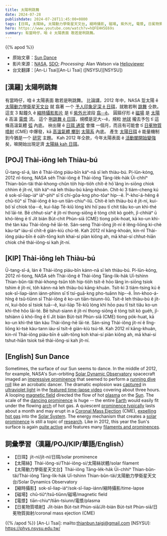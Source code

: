 ```yaml
---
title: 太陽咧跳舞
date: 2024-07-28
publishdate: 2024-07-28T11:45:00+0800
tags: [日珥, 太陽絲, 太陽動力學衛星天文台, 縮時攝影, 磁場, 紫外光, 電漿, 日冕物質噴射, CME]
hero: https://www.youtube.com/watch?v=hQFEHH5E69s
summary: 有當時仔，咱 ê 太陽表面 敢若是咧跳舞。
---
```


{{% apod %}}

- 原始文章：[Sun Dance](https://apod.nasa.gov/apod/ap240728.html)
- 影片來源：[NASA](https://www.nasa.gov/), [SDO](https://sdo.gsfc.nasa.gov/); _Processing:_ Alan Watson via [Helioviewer](https://helioviewer.org/)
- 台文翻譯：[An-Li Tsai][An-Li Tsai] ([NSYSU][NSYSU])

## [漢羅] 太陽咧跳舞
有當時仔，咱 ê 太陽表面 敢若是咧跳舞。
比論講，2012 年中，NASA 踅太陽 ê [太陽動力學衛星天文台][Solar Dynamic Observatory] 就 翕著 一个  [予人印象足深 ê 日珥][impressive prominence]，就敢若咧 [跳舞][running dive roll] 仝款。
這支 3 點鐘久 ê [縮時攝影影片][featured time-lapse video] 是 tī [紫外光][ultraviolet light]波段 [翕--ê][captured]。
圓箍仔形 ê [磁場][magnetic field] 是 [太陽][Sun] ê 高溫 [電漿][plasma] 流。
這个 [咧跳舞 ê 日珥][dancing prominence]，規模是足大--ê，規粒 [地球][Earth] 攏去予包 tī 這條高溫氣體 [弧][arch] 內底。
袂出聲 ê [日珥 通常][prominence typically] 會擋 一個月，而且有可能會 tī [日冕物質噴射][Coronal Mass Ejection] (CME) 中爆發，kā [高溫氣體 擲到][expelling hot gas] [太陽系][Solar System] 內底。
產生 [太陽日珥][solar prominence] ê 能量機制到今猶是一个 [研究][research] 主題。
Kah 2012 年仝款，今年太陽表面 ê [活動閣開始變強][quite active] 矣，嘛開始出現足濟 [太陽絲 kah 日珥][filaments and prominences]。

## [POJ]  Thài-iông leh Thiàu-bú
Ū-tang-sî-á, lán ê Thài-iông piáu-bīn káⁿ-nā sī leh thiàu-bú.
Pí-lūn-kóng, 2012 nî-tiong, NASA se̍h Thài-iông ê Thài-iông Tāng-le̍k-ha̍k Ūi-chhiⁿ Thian-bûn-tâi thài-khong-chûn to̍h hip-tio̍h chi̍t-ê hō͘ lâng ìn-siōng chiok chhim ê ji̍t-ní, to̍h káⁿ-ná leh thiàu-bú kāng-khoán.
Chit-ki 3 tiám-cheng kú ê sok-sî-liap-iáⁿ iáⁿ-phìⁿ sī tī chí-gōa-kng pho-tōaⁿ hip--ê.
Îⁿ-kho͘-á-hêng ê chû-tiûⁿ sī Thài-iông ê ko-un tiān-chiuⁿ-liû.
Chit-ê leh thiàu-bú ê ji̍t-ní, kui-bô͘ sī chiok tōa--ê, kui-lia̍p Tē-kiû lóng khì hō͘ pau tī chit tiâu ko-un khì-thé hô͘ lāi-té.
Bē chhut-siaⁿ ê ji̍t-ní thong-siông ē tòng chi̍t kò goe̍h, jî-chhiáⁿ ū khó-lêng ē tī Ji̍t bián Bu̍t-chit Phùn-siā (CME) tiong po̍k-hoat, kā ko-un khì-thé tàn kàu Thài-iông-hē lāi-té.
Sán-seng Thài-iông ji̍t-ní ê lêng-liōng ki-chè kàu-taⁿ iáu-sī chi̍t-ê gián-kiù chú-tê.
Kah 2012 nî kāng-khoán, kin-nî Thài-iông piáu-bīn ê oa̍h-tōng koh khai-sí piàn kiông ah, mā khai-sí chhut-hiān chiok chē thài-iông-si kah ji̍t-ní.

## [KIP] Thài-iông leh Thiàu-bú
Ū-tang-sî-á, lán ê Thài-iông piáu-bīn kánn-nā sī leh thiàu-bú.
Pí-lūn-kóng, 2012 nî-tiong, NASA se̍h Thài-iông ê Thài-iông Tāng-li̍k-ha̍k Uī-tshinn Thian-bûn-tâi thài-khong-tsûn to̍h hip-tio̍h tsi̍t-ê hōo lâng ìn-siōng tsiok tshim ê ji̍t-ní, to̍h kánn-ná leh thiàu-bú kāng-khuán.
Tsit-ki 3 tiám-tsing kú ê sok-sî-liap-iánn iánn-phìnn sī tī tsí-guā-kng pho-tuānn hip--ê.
Înn-khoo-á-hîng ê tsû-tiûnn sī Thài-iông ê ko-un tiān-tsiunn-liû.
Tsit-ê leh thiàu-bú ê ji̍t-ní, kui-bôo sī tsiok tuā--ê, kui-lia̍p Tē-kiû lóng khì hōo pau tī tsit tiâu ko-un khì-thé hôo lāi-té.
Bē tshut-siann ê ji̍t-ní thong-siông ē tòng tsi̍t kò gue̍h, jî-tshiánn ū khó-lîng ē tī Ji̍t bián Bu̍t-tsit Phùn-siā (CME) tiong po̍k-huat, kā ko-un khì-thé tàn kàu Thài-iông-hē lāi-té.
Sán-sing Thài-iông ji̍t-ní ê lîng-liōng ki-tsè kàu-tann iáu-sī tsi̍t-ê gián-kiù tsú-tê.
Kah 2012 nî kāng-khuán, kin-nî Thài-iông piáu-bīn ê ua̍h-tōng koh khai-sí piàn kiông ah, mā khai-sí tshut-hiān tsiok tsē thài-iông-si kah ji̍t-ní.

## [English] Sun Dance
Sometimes, the surface of our Sun seems to dance.
In the middle of 2012, for example, NASA's Sun-orbiting [Solar Dynamic Observatory][Solar Dynamic Observatory] spacecraft imaged an [impressive prominence][impressive prominence] that seemed to perform a [running dive roll][running dive roll] like an acrobatic dancer.
The dramatic explosion was [captured][captured] in [ultraviolet light][ultraviolet light] in the [featured time-lapse video][featured time-lapse video] covering about three hours.
A looping [magnetic field][magnetic field] directed the flow of hot [plasma][plasma] on the [Sun][Sun].
The scale of the [dancing prominence][dancing prominence] is huge -- the entire [Earth][Earth] would easily fit under the flowing [arch][arch] of hot gas.
A quiescent [prominence typically][prominence typically] lasts about a month and may erupt in a [Coronal Mass Ejection][Coronal Mass Ejection] (CME), [expelling hot gas][expelling hot gas] into the [Solar System][Solar System].
The energy mechanism that creates a [solar prominence][solar prominence] is still a topic of [research][research].
Like in 2012, this year the Sun's surface is again [quite active][quite active] and features many [filaments and prominences][filaments and prominences].

## 詞彙學習（漢羅/POJ/KIP/華語/English）
- 【日珥】ji̍t-ní/ji̍t-ní/日珥/solar prominence
- 【太陽絲】Thài-iông-si/Thài-iông-si/太陽絲狀體/solar filament
- 【太陽動力學衛星天文台】Thài-iông Tāng-le̍k-ha̍k Ūi-chhiⁿ Thian-bûn-tâi/Thài-iông Tāng-li̍k-ha̍k Uī-tshinn Thian-bûn-tâi/太陽動力學衛星天文台/Solar Dynamics Observatory
- 【縮時攝影】sok-sî-liap-iáⁿ/sok-sî-liap-iánn/縮時攝影/time-lapse
- 【磁場】chû-tiûⁿ/tsû-tiûnn/磁場/magnetic field
- 【電漿】tiān-chiuⁿ/tiān-tsiunn/電漿/plasma
- 【日冕物質噴射】Ji̍t-bián Bu̍t-tsit Phùn-siā/Ji̍t-bián Bu̍t-tsit Phùn-siā/日冕物質拋射/coronal mass ejection (CME)

{{% /apod %}}
[An-Li Tsai]: mailto:thianbun.taigi@gmail.com
[NSYSU]: https://phys.nsysu.edu.tw/

[copyright]: https://apod.nasa.gov/apod/fap/lib/about_apod.html#srapply
[License3]: https://creativecommons.org/licenses/by/3.0/
[License2]:https://creativecommons.org/licenses/by-nc-nd/2.0/

[Solar Dynamic Observatory]:https://science.nasa.gov/mission/sdo
[impressive prominence]:https://apod.nasa.gov/apod/ap030223.html
[running dive roll]:https://youtu.be/VzALZjoIx0g?t=225
[captured]:http://cometal-comets.blogspot.com/2012/08/sdo-spinning-plasma.html?m=1
[ultraviolet light]:https://science.nasa.gov/ems/10_ultravioletwaves
[featured time-lapse video]:https://www.youtube.com/embed/hQFEHH5E69s
[magnetic field]:https://solarscience.msfc.nasa.gov/the_key.shtml
[plasma]:https://en.wikipedia.org/wiki/Plasma_(physics)
[Sun]:https://science.nasa.gov/sun/
[dancing prominence]:https://apod.nasa.gov/apod/ap000809.html
[Earth]:https://apod.nasa.gov/apod/ap170709.html
[arch]:https://apod.nasa.gov/apod/ap170429.html
[prominence typically]:http://solar.physics.montana.edu/YPOP/Program/hfilament.html
[Coronal Mass Ejection]:https://www.swpc.noaa.gov/phenomena/coronal-mass-ejections
[expelling hot gas]:https://apod.nasa.gov/apod/ap010924.html
[Solar System]:http://en.wikipedia.org/wiki/Sweden_Solar_System
[solar prominence]:https://apod.nasa.gov/apod/ap030707.html
[research]:http://adsabs.harvard.edu/abs/2004ApJ...600.1043Z
[quite active]:https://images.pond5.com/funny-active-naughty-dog-after-footage-243101380_iconl.jpeg
[filaments and prominences]:https://apod.nasa.gov/apod/ap240615.html
